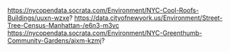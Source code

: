 https://nycopendata.socrata.com/Environment/NYC-Cool-Roofs-Buildings/uuxn-wzxe?
https://data.cityofnewyork.us/Environment/Street-Tree-Census-Manhattan-/e6n3-m3vc
https://nycopendata.socrata.com/Environment/NYC-Greenthumb-Community-Gardens/ajxm-kzmj?
